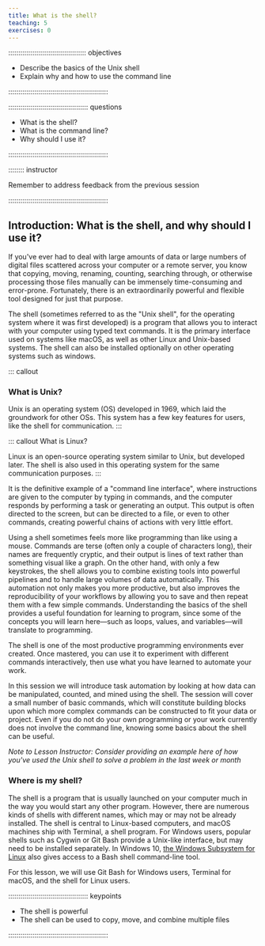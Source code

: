 ```yaml
---
title: What is the shell?
teaching: 5
exercises: 0
---
```


::::::::::::::::::::::::::::::::::::::: objectives

- Describe the basics of the Unix shell
- Explain why and how to use the command line

::::::::::::::::::::::::::::::::::::::::::::::::::

:::::::::::::::::::::::::::::::::::::::: questions

- What is the shell?
- What is the command line?
- Why should I use it?

::::::::::::::::::::::::::::::::::::::::::::::::::

:::::::: instructor

Remember to address feedback from the previous session

::::::::::::::::::::::::::::::::::::::::::::::::::

## Introduction: What is the shell, and why should I use it?

If you've ever had to deal with large amounts of data or large numbers of digital files scattered across your computer or a remote server, you know that copying, moving, renaming, counting, searching through, or otherwise processing those files manually can be immensely time-consuming and error-prone. Fortunately, there is an extraordinarily powerful and flexible tool designed for just that purpose.

The shell (sometimes referred to as the "Unix shell", for the operating system where it was first developed) is a program that allows you to interact with your computer using typed text commands. It is the primary interface used on systems like macOS, as well as other Linux and Unix-based systems. The shell can also be installed optionally on other operating systems such as windows.

::: callout
### What is Unix?
Unix is an operating system (OS) developed in 1969, which laid the groundwork for other OSs. This system has a few key features for users, like the shell for communication.
:::

::: callout 
What is Linux?

Linux is an open-source operating system similar to Unix, but developed later. The shell is also used in this operating system for the same communication purposes.
:::

It is the definitive example of a "command line interface", where instructions are given to the computer by typing in commands, and the computer responds by performing a task or generating an output. This output is often directed to the screen, but can be directed to a file, or even to other commands, creating powerful chains of actions with very little effort.

Using a shell sometimes feels more like programming than like using a mouse. Commands are terse (often only a couple of characters long), their names are frequently cryptic, and their output is lines of text rather than something visual like a graph. On the other hand, with only a few keystrokes, the shell allows you to combine existing tools into powerful pipelines and to handle large volumes of data automatically. This automation not only makes you more productive, but also improves the reproducibility of your workflows by allowing you to save and then repeat them with a few simple commands. Understanding the basics of the shell provides a useful foundation for learning to program, since some of the concepts you will learn here—such as loops, values, and variables—will translate to programming.

The shell is one of the most productive programming environments ever created. Once mastered, you can use it to experiment with different commands interactively, then use what you have learned to automate your work.

In this session we will introduce task automation by looking at how data can be manipulated, counted, and mined using the shell. The session will cover a small number of basic commands, which will constitute building blocks upon which more complex commands can be constructed to fit your data or project. Even if you do not do your own programming or your work currently does not involve the command line, knowing some basics about the shell can be useful.

*Note to Lesson Instructor: Consider providing an example here of how you've used the Unix shell to solve a problem in the last week or month*

### Where is my shell?

The shell is a program that is usually launched on your computer much in the way you would start any other program. However, there are numerous kinds of shells with different names, which may or may not be already installed. The shell is central to Linux-based computers, and macOS machines ship with Terminal, a shell program. For Windows users, popular shells such as Cygwin or Git Bash provide a Unix-like interface, but may need to be installed separately. In Windows 10, [the Windows Subsystem for Linux](https://docs.microsoft.com/en-us/windows/wsl/install) also gives access to a Bash shell command-line tool.

For this lesson, we will use Git Bash for Windows users, Terminal for macOS, and the shell for Linux users.

:::::::::::::::::::::::::::::::::::::::: keypoints

- The shell is powerful
- The shell can be used to copy, move, and combine multiple files

::::::::::::::::::::::::::::::::::::::::::::::::::


